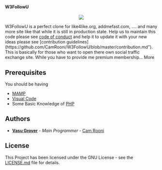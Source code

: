 #### W3FollowU
<p align="center">
  <img src="https://github.com/CamRooni/W3FollowU/blob/master/Logo.png">
</p>
W3FollowU is a perfect clone for like4like.org, addmefast.com, .... and many more site like that while it is still in production state. Help us to maintain this code please see <a href="https://github.com/CamRooni/W3FollowU/blob/master/code-of-conduct.md">code of conduct</a> and help it to update it with your new ideas please see [contribution guidelines](https://github.com/CamRooni/W3FollowU/blob/master/contribution.md"). This is basically for those who want to open there own social traffic exchange site. While you have to provide me premium membership... More

## Prerequisites

You should be having 
* [MAMP](https://www.mamp.info/en/downloads/)
* [Visual Code](https://code.visualstudio.com/download)
* Some Basic Knowledge of [PHP](https://www.w3schools.com/php/)

## Authors

* **[Vasu Grover](https://www.instagram.com/not_coder_guy)** - *Main Programmer* - [Cam Rooni](https://github.com/CamRooni)

## License

This Project has been licensed under the GNU License - see the [LICENSE.md](LICENSE.md) file for details.
